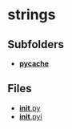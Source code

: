 # strings

## Subfolders

- [__pycache__](__pycache__)

## Files

- [__init__.py](__init__.py)
- [__init__.pyi](__init__.pyi)
